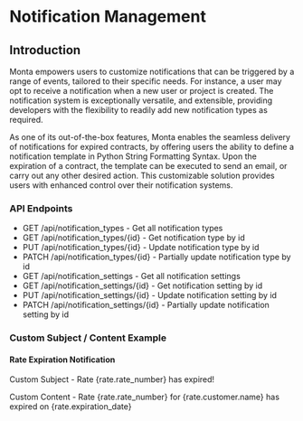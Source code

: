 # Notification Management

## Introduction

Monta empowers users to customize notifications that can be triggered by a range of events, tailored to their specific
needs. For instance, a user may opt to receive a notification when a new user or project is created. The notification
system is exceptionally versatile, and extensible, providing developers with the flexibility to readily add new
notification types as required.

As one of its out-of-the-box features, Monta enables the seamless delivery of notifications for expired contracts, by
offering users the ability to define a notification template in Python String Formatting Syntax. Upon the expiration of
a contract, the template
can be executed to send an email, or carry out any other desired action. This customizable solution provides users with
enhanced control over their notification systems.

### API Endpoints

- GET /api/notification_types - Get all notification types
- GET /api/notification_types/{id} - Get notification type by id
- PUT /api/notification_types/{id} - Update notification type by id
- PATCH /api/notification_types/{id} - Partially update notification type by id
- GET /api/notification_settings - Get all notification settings
- GET /api/notification_settings/{id} - Get notification setting by id
- PUT /api/notification_settings/{id} - Update notification setting by id
- PATCH /api/notification_settings/{id} - Partially update notification setting by id

### Custom Subject / Content Example

#### Rate Expiration Notification

Custom Subject - Rate {rate.rate_number} has expired!

Custom Content - Rate {rate.rate_number} for {rate.customer.name} has expired on {rate.expiration_date}

